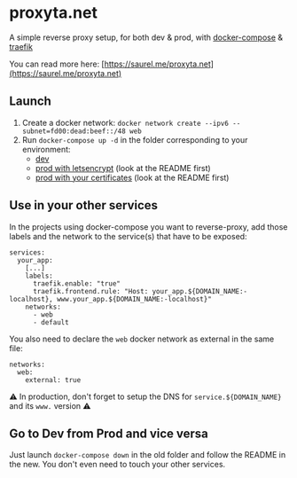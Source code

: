 # proxyta.net

A simple reverse proxy setup, for both dev & prod, with [docker-compose](https://docs.docker.com/compose/) &
[traefik](https://traefik.io/)

You can read more here: [https://saurel.me/proxyta.net](https://saurel.me/proxyta.net)

## Launch

1. Create a docker network: `docker network create --ipv6 --subnet=fd00:dead:beef::/48 web`
2. Run `docker-compose up -d` in the folder corresponding to your environment:
    - [dev](dev/)
    - [prod with letsencrypt](prod-le/) (look at the README first)
    - [prod with your certificates](prod-ssl/) (look at the README first)

## Use in your other services

In the projects using docker-compose you want to reverse-proxy, add those labels and the network to the service(s) that
have to be exposed:

```
services:
  your_app:
    [...]
    labels:
      traefik.enable: "true"
      traefik.frontend.rule: "Host: your_app.${DOMAIN_NAME:-localhost}, www.your_app.${DOMAIN_NAME:-localhost}"
    networks:
      - web
      - default
```

You also need to declare the `web` docker network as external in the same file:

```
networks:
  web:
    external: true
```

:warning: In production, don't forget to setup the DNS for `service.${DOMAIN_NAME}` and its `www.` version :warning:

## Go to Dev from Prod and vice versa

Just launch `docker-compose down` in the old folder and follow the README in the new. You don't even need to touch your
other services.
